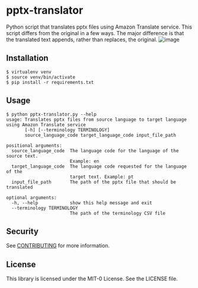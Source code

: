 # pptx-translator

Python script that translates pptx files using Amazon Translate service. This script differs from the original in a few ways. The major difference is that the translated text appends, rather than replaces, the original. 
![image](https://github.com/wenchaoliu-93/pptx-translator-bilingual/assets/121582343/afeb667d-4d71-4630-8550-82d42799af21)

## Installation

```
$ virtualenv venv
$ source venv/bin/activate
$ pip install -r requirements.txt
```

## Usage
```
$ python pptx-translator.py --help
usage: Translates pptx files from source language to target language using Amazon Translate service
       [-h] [--terminology TERMINOLOGY]
       source_language_code target_language_code input_file_path

positional arguments:
  source_language_code  The language code for the language of the source text.
                        Example: en
  target_language_code  The language code requested for the language of the
                        target text. Example: pt
  input_file_path       The path of the pptx file that should be translated

optional arguments:
  -h, --help            show this help message and exit
  --terminology TERMINOLOGY
                        The path of the terminology CSV file
```

## Security

See [CONTRIBUTING](CONTRIBUTING.md#security-issue-notifications) for more information.

## License

This library is licensed under the MIT-0 License. See the LICENSE file.
